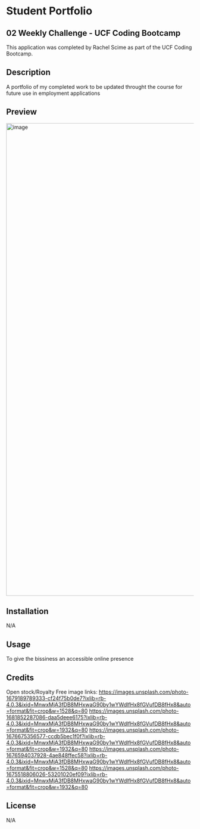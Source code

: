 # Student Portfolio
## 02 Weekly Challenge - UCF Coding Bootcamp

This application was completed by Rachel Scime as part of the UCF Coding Bootcamp.


## Description

A portfolio of my completed work to be updated throught the course for future use in employment applications

## Preview
<img width="1267" alt="image" src="https://user-images.githubusercontent.com/129807994/234723916-5bcaaad3-9ce2-4bfe-972e-b24cff47588a.png">

## Installation

N/A

## Usage

To give the bissiness an accessible online presence

## Credits

Open stock/Royalty Free image links:
https://images.unsplash.com/photo-1679189789333-cf24f75b0de7?ixlib=rb-4.0.3&ixid=MnwxMjA3fDB8MHxwaG90by1wYWdlfHx8fGVufDB8fHx8&auto=format&fit=crop&w=1528&q=80
https://images.unsplash.com/photo-1681852287086-daa5deee6175?ixlib=rb-4.0.3&ixid=MnwxMjA3fDB8MHxwaG90by1wYWdlfHx8fGVufDB8fHx8&auto=format&fit=crop&w=1932&q=80
https://images.unsplash.com/photo-1676675356577-ccdb5bec1f0f?ixlib=rb-4.0.3&ixid=MnwxMjA3fDB8MHxwaG90by1wYWdlfHx8fGVufDB8fHx8&auto=format&fit=crop&w=1932&q=80
https://images.unsplash.com/photo-1676594037928-4ae848ffec58?ixlib=rb-4.0.3&ixid=MnwxMjA3fDB8MHxwaG90by1wYWdlfHx8fGVufDB8fHx8&auto=format&fit=crop&w=1528&q=80
https://images.unsplash.com/photo-1675518806026-53201020ef09?ixlib=rb-4.0.3&ixid=MnwxMjA3fDB8MHxwaG90by1wYWdlfHx8fGVufDB8fHx8&auto=format&fit=crop&w=1932&q=80


## License

N/A
